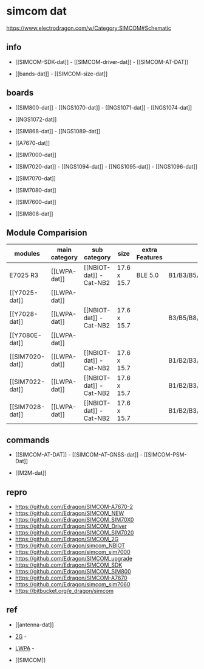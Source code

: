 
# simcom dat 

https://www.electrodragon.com/w/Category:SIMCOM#Schematic

## info 

- [[SIMCOM-SDK-dat]] - [[SIMCOM-driver-dat]] - [[SIMCOM-AT-DAT]] 

- [[bands-dat]] - [[SIMCOM-size-dat]]


## boards 

- [[SIM800-dat]] - [[NGS1070-dat]] - [[NGS1071-dat]] - [[NGS1074-dat]]

- [[NGS1072-dat]]

- [[SIM868-dat]] - [[NGS1089-dat]]
  
- [[A7670-dat]]

- [[SIM7000-dat]]
  
- [[SIM7020-dat]] - [[NGS1094-dat]] - [[NGS1095-dat]] - [[NGS1096-dat]]

- [[SIM7070-dat]]
  
- [[SIM7080-dat]]

- [[SIM7600-dat]]

- [[SIM808-dat]] 

## Module Comparision 

| modules         | main category | sub category            | size        | extra Features | bands                                                                 |
| --------------- | ------------- | ----------------------- | ----------- | -------------- | --------------------------------------------------------------------- |
| E7025 R3        | [[LWPA-dat]]  | [[NBIOT-dat]] - Cat-NB2 | 17.6 x 15.7 | BLE 5.0        | B1/B3/B5/B8/B20/B28                                                   |
| [[Y7025-dat]]   | [[LWPA-dat]]  |                         |             |                |                                                                       |
| [[Y7028-dat]]   | [[LWPA-dat]]  | [[NBIOT-dat]] - Cat-NB2 | 17.6 x 15.7 |                | B3/B5/B8/B20/B28                                                      |
| [[Y7080E-dat]]  | [[LWPA-dat]]  |                         |             |                |                                                                       |
| [[SIM7020-dat]] | [[LWPA-dat]]  | [[NBIOT-dat]] - Cat-NB2 | 17.6 x 15.7 |                | B1/B2/B3/B4/B5/B8/B12/B13/B14/B17/B18/B19/B20/B25/B26/B28/B66/B70/B85 |
| [[SIM7022-dat]] | [[LWPA-dat]]  | [[NBIOT-dat]] - Cat-NB2 | 17.6 x 15.7 |                | B1/B2/B3/B4/B5/B8/B12/B13/B14/B17/B18/B19/B20/B25/B26/B28/B66/B70/B85 |
| [[SIM7028-dat]] | [[LWPA-dat]]  | [[NBIOT-dat]] - Cat-NB2 | 17.6 x 15.7 |                | B1/B2/B3/B4/B5/B8/B12/B13/B14/B17/B18/B19/B20/B25/B26/B28/B66/B70/B85 |





## commands 

- [[SIMCOM-AT-DAT]] - [[SIMCOM-AT-GNSS-dat]] - [[SIMCOM-PSM-Dat]]

- [[M2M-dat]]


## repro 

- https://github.com/Edragon/SIMCOM-A7670-2
- https://github.com/Edragon/SIMCOM_NEW
- https://github.com/Edragon/SIMCOM_SIM70X0
- https://github.com/Edragon/SIMCOM_Driver
- https://github.com/Edragon/SIMCOM_SIM7020
- https://github.com/Edragon/SIMCOM_2G
- https://github.com/Edragon/simcom_NBIOT
- https://github.com/Edragon/simcom_sim7000
- https://github.com/Edragon/SIMCOM_upgrade
- https://github.com/Edragon/SIMCOM_SDK
- https://github.com/Edragon/SIMCOM_SIM800
- https://github.com/Edragon/SIMCOM-A7670
- https://github.com/Edragon/simcom_sim7060
- https://bitbucket.org/e_dragon/simcom



## ref 

- [[antenna-dat]]

- [2G](https://www.simcom.com/module/2g.html#place) - 

- [LWPA](https://en.simcom.com/module/lpwa.html) - 

- [[SIMCOM]]
